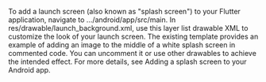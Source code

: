To add a launch screen (also known as "splash screen") to your
Flutter application, navigate to .../android/app/src/main.
In res/drawable/launch_background.xml,
use this layer list drawable XML to customize
the look of your launch screen. The existing template provides
an example of adding an image to the middle of a white splash
screen in commented code. You can uncomment it or use other
drawables to achieve the intended effect.
For more details, see
Adding a splash screen to your Android app.
